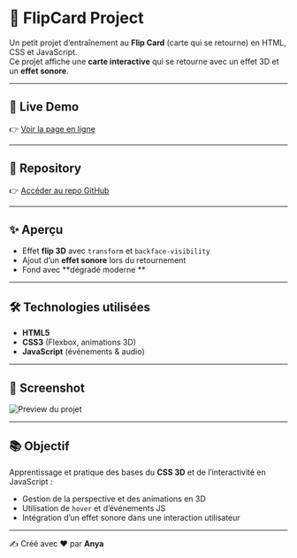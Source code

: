 # 🌌 FlipCard Project

Un petit projet d’entraînement au **Flip Card** (carte qui se retourne) en HTML, CSS et JavaScript.  
Ce projet affiche une **carte interactive** qui se retourne avec un effet 3D et un **effet sonore**.

---

## 🚀 Live Demo

👉 [Voir la page en ligne](https://anya-git.github.io/FlipCard/)

---

## 📂 Repository

👉 [Accéder au repo GitHub](https://github.com/AnYa-git/FlipCard.git)

---

## ✨ Aperçu

- Effet **flip 3D** avec `transform` et `backface-visibility`
- Ajout d’un **effet sonore** lors du retournement
- Fond avec **dégradé moderne **

---

## 🛠️ Technologies utilisées

- **HTML5**
- **CSS3** (Flexbox, animations 3D)
- **JavaScript** (événements & audio)

---

## 📸 Screenshot

![Preview du projet](images/screenshot.png)

---

## 📚 Objectif

Apprentissage et pratique des bases du **CSS 3D** et de l’interactivité en JavaScript :

- Gestion de la perspective et des animations en 3D  
- Utilisation de `hover` et d’événements JS  
- Intégration d’un effet sonore dans une interaction utilisateur  

---

✍️ Créé avec ❤️ par **Anya**
